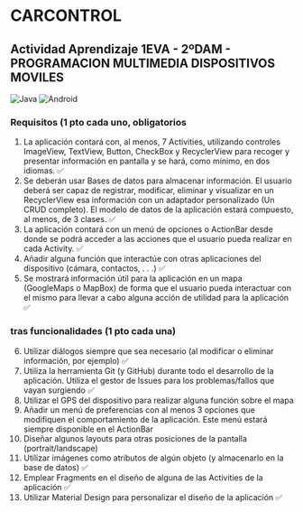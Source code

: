 # CARCONTROL
## Actividad Aprendizaje 1EVA - 2ºDAM - PROGRAMACION MULTIMEDIA DISPOSITIVOS MOVILES

![Java](https://img.shields.io/badge/Java-red?style=for-the-badge&logo=Java&logoColor=white)
![Android](https://img.shields.io/badge/androidstudio-green?style=for-the-badge&logo=androidstudio&logoColor=white)

### Requisitos (1 pto cada uno, obligatorios

1. La aplicación contará con, al menos, 7 Activities, utilizando controles ImageView,
TextView, Button, CheckBox y RecyclerView para recoger y presentar información
en pantalla y se hará, como mínimo, en dos idiomas. ✅
2. Se deberán usar Bases de datos para almacenar información. El usuario deberá ser
capaz de registrar, modificar, eliminar y visualizar en un RecyclerView esa
información con un adaptador personalizado (Un CRUD completo). El modelo de
datos de la aplicación estará compuesto, al menos, de 3 clases. ✅
3. La aplicación contará con un menú de opciones o ActionBar desde donde se podrá
acceder a las acciones que el usuario pueda realizar en cada Activity. ✅
4. Añadir alguna función que interactúe con otras aplicaciones del dispositivo (cámara,
contactos, . . .) ✅
5. Se mostrará información útil para la aplicación en un mapa (GoogleMaps o
MapBox) de forma que el usuario pueda interactuar con el mismo para llevar a cabo
alguna acción de utilidad para la aplicación ✅

### tras funcionalidades (1 pto cada una)

6. Utilizar diálogos siempre que sea necesario (al modificar o eliminar información,
por ejemplo) ✅
7. Utiliza la herramienta Git (y GitHub) durante todo el desarrollo de la aplicación.
Utiliza el gestor de Issues para los problemas/fallos que vayan surgiendo ✅
8. Utilizar el GPS del dispositivo para realizar alguna función sobre el mapa
9. Añadir un menú de preferencias con al menos 3 opciones que modifiquen el
   comportamiento de la aplicación. Este menú estará siempre disponible en el
   ActionBar
10. Diseñar algunos layouts para otras posiciones de la pantalla (portrait/landscape)
11. Utilizar imágenes como atributos de algún objeto (y almacenarlo en la base de
   datos) ✅
12. Emplear Fragments en el diseño de alguna de las Activities de la aplicación ✅
13. Utilizar Material Design para personalizar el diseño de la aplicación ✅